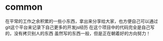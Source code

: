 # common
在平常的工作之余积累的一些小东西，拿出来分享给大家，也方便自己可以通过git这个平台来记录下自己更多的开发js经历
在这个项目中的代码完全是自己写的，没有拷贝别人的东西
虽然写的东西一般，但是正在朝着好的方向努力！
